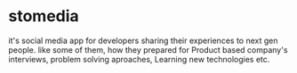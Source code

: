 # stomedia
it's social media app for developers sharing their experiences to next gen people. 
like some of them, how they prepared for Product based company's interviews, problem solving aproaches, Learning new technologies etc.
